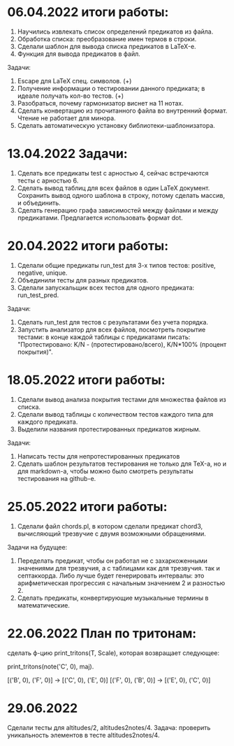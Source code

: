 # 06.04.2022 итоги работы:

1. Научились извлекать список определений предикатов из файла.
2. Обработка списка: преобразование имен термов в строки.
3. Сделали шаблон для вывода списка предикатов в LaTeX-е.
4. Функция для вывода предикатов в файл.

Задачи:

1. Escape для LaTeX спец. символов. (+)
2. Получение информации о тестировании данного предиката; в идеале получать кол-во тестов. (+)
3. Разобраться, почему гармонизатор виснет на 11 нотах.
4. Сделать конвертацию из прочитанного файла во внутренний формат. Чтение не работает для минора.
5. Сделать автоматическую установку библиотеки-шаблонизатора.

# 13.04.2022 Задачи:

1. Сделать все предикаты test с арностью 4, сейчас встречаются тесты с арностью 6.
2. Сделать вывод таблиц для всех файлов в один LaTeX документ. Сохранить вывод одного шаблона в строку, потому сделать массив, и объединить.
3. Сделать генерацию графа зависимостей между файлами и между предикатами. Предлагается использовать формат dot.

# 20.04.2022 итоги работы:

1. Сделали общие предикаты run_test для 3-х типов тестов: positive, negative, unique.
2. Объединили тесты для разных предикатов.
3. Сделали запускальщик всех тестов для одного предиката: run_test_pred.

Задачи:

1. Сделать run_test для тестов с результатами без учета порядка.
2. Запустить анализатор для всех файлов, посмотреть покрытие тестами: в конце каждой таблицы с предикатами писать:
"Протестировано: K/N - (протестировано/всего), K/N*100% (процент покрытия)".

# 18.05.2022 итоги работы:

1. Сделали вывод анализа покрытия тестами для множества файлов из списка.
2. Сделали вывод таблицы с количеством тестов каждого типа для каждого предиката.
3. Выделили названия протестированных предикатов жирным.

Задачи:

1. Написать тесты для непротестированных предикатов
2. Сделать шаблон результатов тестирования не только для TeX-а, но и для markdown-а, чтобы можно было смотреть результаты тестирования на github-е.

# 25.05.2022 итоги работы:

1. Сделали файл chords.pl, в котором сделали предикат chord3, вычисляющий  трезвучие с двумя возможными обращениями.

Задачи на будущее:

1. Переделать предикат, чтобы он работал не с захаркоженными значениями для трезвучия, а с таблицами как для трезвучия. так и септаккорда. Либо лучше будет генерировать интервалы: это арифметическая прогрессия с начальным значением 2 и разностью 2.
2. Сделать предикаты, конвертирующие музыкальные термины в математические.

# 22.06.2022 План по тритонам:

сделать ф-цию print_tritons(T, Scale), которая возвращает следующее:

print_tritons(note('C', 0), maj).

[('B', 0), ('F', 0)] -> [('C', 0), ('E', 0)]
[('F', 0), ('B', 0)] -> [('E', 0), ('C', 0)]

# 29.06.2022

Сделали тесты для altitudes/2, altitudes2notes/4. Задача: проверить уникальность элементов в тесте altitudes2notes/4.
